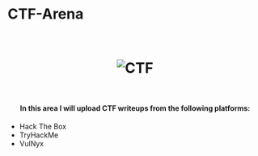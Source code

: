 # CTF-Arena


<h1 align="center">
  <br>
  <img src="https://github.com/X5K0/CTF-Area/blob/main/banner_CTF.png" alt="CTF"></a>
  <br>
  
  <br>
</h1>

<h4 align="center">In this area I will upload CTF writeups from the following platforms:</h4>
<p align="center">
  
- Hack The Box
- TryHackMe
- VulNyx
  
</p>
<!--
<p align="center">
  <a href="#key-features">Key Features</a> •
  <a href="#how-to-use">How To Use</a> •
  <a href="#download">Download</a> •
  <a href="#credits">Credits</a> •
  <a href="#related">Related</a> •
  <a href="#license">License</a>
</p>

![screenshot](https://raw.githubusercontent.com/amitmerchant1990/electron-markdownify/master/app/img/markdownify.gif)


-->
